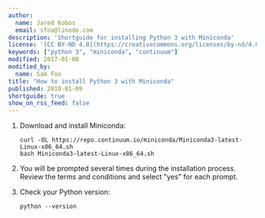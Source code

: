 ```yaml
---
author:
  name: Jared Kobos
  email: sfoo@linode.com
description: 'Shortguide for installing Python 3 with Miniconda'
license: '[CC BY-ND 4.0](https://creativecommons.org/licenses/by-nd/4.0)'
keywords: ["python 3", "miniconda", "continuum"]
modified: 2017-01-08
modified_by:
  name: Sam Foo
title: "How to install Python 3 with Miniconda"
published: 2018-01-09
shortguide: true
show_on_rss_feed: false
---
```

<!-- Installation instructions for Python 3. -->

1.  Download and install Miniconda:

        curl -OL https://repo.continuum.io/miniconda/Miniconda3-latest-Linux-x86_64.sh
        bash Miniconda3-latest-Linux-x86_64.sh

2.  You will be prompted several times during the installation process. Review the terms and conditions and select "yes" for each prompt.


3.  Check your Python version:

        python --version
